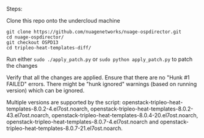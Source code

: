 Steps:

Clone this repo onto the undercloud machine   

```
git clone https://github.com/nuagenetworks/nuage-ospdirector.git
cd nuage-ospdirector/
git checkout OSPD13
cd tripleo-heat-templates-diff/
```

Run either `sudo ./apply_patch.py` or `sudo python apply_patch.py` to patch the changes   

Verify that all the changes are applied. Ensure that there are no "Hunk #1 FAILED" errors. There might be "hunk ignored" warnings (based on running version) which can be ignored.   

Multiple versions are supported by the script: openstack-tripleo-heat-templates-8.0.2-4.el7ost.noarch, openstack-tripleo-heat-templates-8.0.2-43.el7ost.noarch, openstack-tripleo-heat-templates-8.0.4-20.el7ost.noarch, openstack-tripleo-heat-templates-8.0.7-4.el7ost.noarch and openstack-tripleo-heat-templates-8.0.7-21.el7ost.noarch.

